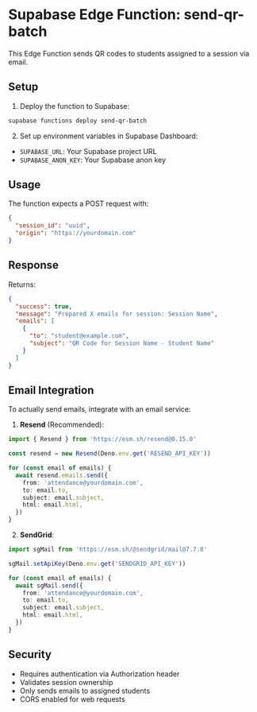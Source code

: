 # Supabase Edge Function: send-qr-batch

This Edge Function sends QR codes to students assigned to a session via email.

## Setup

1. Deploy the function to Supabase:
```bash
supabase functions deploy send-qr-batch
```

2. Set up environment variables in Supabase Dashboard:
- `SUPABASE_URL`: Your Supabase project URL
- `SUPABASE_ANON_KEY`: Your Supabase anon key

## Usage

The function expects a POST request with:
```json
{
  "session_id": "uuid",
  "origin": "https://yourdomain.com"
}
```

## Response

Returns:
```json
{
  "success": true,
  "message": "Prepared X emails for session: Session Name",
  "emails": [
    {
      "to": "student@example.com",
      "subject": "QR Code for Session Name - Student Name"
    }
  ]
}
```

## Email Integration

To actually send emails, integrate with an email service:

1. **Resend** (Recommended):
```typescript
import { Resend } from 'https://esm.sh/resend@0.15.0'

const resend = new Resend(Deno.env.get('RESEND_API_KEY'))

for (const email of emails) {
  await resend.emails.send({
    from: 'attendance@yourdomain.com',
    to: email.to,
    subject: email.subject,
    html: email.html,
  })
}
```

2. **SendGrid**:
```typescript
import sgMail from 'https://esm.sh/@sendgrid/mail@7.7.0'

sgMail.setApiKey(Deno.env.get('SENDGRID_API_KEY'))

for (const email of emails) {
  await sgMail.send({
    from: 'attendance@yourdomain.com',
    to: email.to,
    subject: email.subject,
    html: email.html,
  })
}
```

## Security

- Requires authentication via Authorization header
- Validates session ownership
- Only sends emails to assigned students
- CORS enabled for web requests
